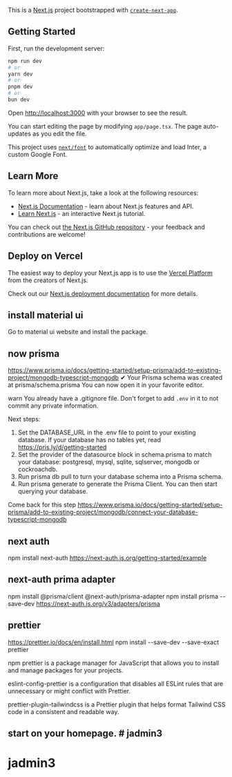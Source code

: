 This is a [Next.js](https://nextjs.org/) project bootstrapped with [`create-next-app`](https://github.com/vercel/next.js/tree/canary/packages/create-next-app).

## Getting Started

First, run the development server:

```bash
npm run dev
# or
yarn dev
# or
pnpm dev
# or
bun dev
```

Open [http://localhost:3000](http://localhost:3000) with your browser to see the result.

You can start editing the page by modifying `app/page.tsx`. The page auto-updates as you edit the file.

This project uses [`next/font`](https://nextjs.org/docs/basic-features/font-optimization) to automatically optimize and load Inter, a custom Google Font.

## Learn More

To learn more about Next.js, take a look at the following resources:

- [Next.js Documentation](https://nextjs.org/docs) - learn about Next.js features and API.
- [Learn Next.js](https://nextjs.org/learn) - an interactive Next.js tutorial.

You can check out [the Next.js GitHub repository](https://github.com/vercel/next.js/) - your feedback and contributions are welcome!

## Deploy on Vercel

The easiest way to deploy your Next.js app is to use the [Vercel Platform](https://vercel.com/new?utm_medium=default-template&filter=next.js&utm_source=create-next-app&utm_campaign=create-next-app-readme) from the creators of Next.js.

Check out our [Next.js deployment documentation](https://nextjs.org/docs/deployment) for more details.

## install material ui

Go to material ui website and install the package.

## now prisma

https://www.prisma.io/docs/getting-started/setup-prisma/add-to-existing-project/mongodb-typescript-mongodb
✔ Your Prisma schema was created at prisma/schema.prisma
You can now open it in your favorite editor.

warn You already have a .gitignore file. Don't forget to add `.env` in it to not commit any private information.

Next steps:

1. Set the DATABASE_URL in the .env file to point to your existing database. If your database has no tables yet, read https://pris.ly/d/getting-started
2. Set the provider of the datasource block in schema.prisma to match your database: postgresql, mysql, sqlite, sqlserver, mongodb or cockroachdb.
3. Run prisma db pull to turn your database schema into a Prisma schema.
4. Run prisma generate to generate the Prisma Client. You can then start querying your database.

Come back for this step
https://www.prisma.io/docs/getting-started/setup-prisma/add-to-existing-project/mongodb/connect-your-database-typescript-mongodb

## next auth

npm install next-auth
https://next-auth.js.org/getting-started/example

## next-auth prima adapter

npm install @prisma/client @next-auth/prisma-adapter
npm install prisma --save-dev
https://next-auth.js.org/v3/adapters/prisma

## prettier

https://prettier.io/docs/en/install.html
npm install --save-dev --save-exact prettier

npm prettier is a package manager for JavaScript that allows you to install and manage packages for your projects.

eslint-config-prettier is a configuration that disables all ESLint rules that are unnecessary or might conflict with Prettier.

prettier-plugin-tailwindcss is a Prettier plugin that helps format Tailwind CSS code in a consistent and readable way.
## start on your homepage. # jadmin3
# jadmin3
